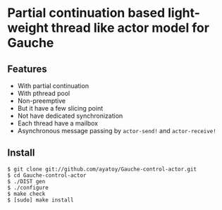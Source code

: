 # Partial continuation based light-weight thread like actor model for Gauche

## Features

* With partial continuation
* With pthread pool
* Non-preemptive
* But it have a few slicing point
* Not have dedicated synchronization
* Each thread have a mailbox
* Asynchronous message passing by `actor-send!` and `actor-receive!`

## Install

    $ git clone git://github.com/ayatoy/Gauche-control-actor.git
    $ cd Gauche-control-actor
    $ ./DIST gen
    $ ./configure
    $ make check
    $ [sudo] make install
